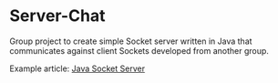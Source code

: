 # Server-Chat
Group project to create simple Socket server written in Java that communicates against client Sockets developed from another group.

Example article: [Java Socket Server](https://www.codejava.net/java-se/networking/java-socket-server-examples-tcp-ip)
